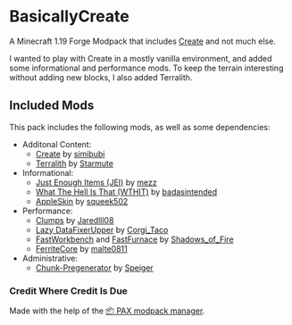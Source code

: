 # BasicallyCreate

A Minecraft 1.19 Forge Modpack that includes [Create](https://www.curseforge.com/minecraft/mc-mods/create) and not much else.

I wanted to play with Create in a mostly vanilla environment, and added some informational and performance mods. To keep the terrain interesting without adding new blocks, I also added Terralith.

## Included Mods

This pack includes the following mods, as well as some dependencies:

* Additonal Content:
  * [Create](https://www.curseforge.com/minecraft/mc-mods/create) by [simibubi](https://www.curseforge.com/members/simibubi)
  * [Terralith](https://www.curseforge.com/minecraft/mc-mods/terralith) by [Starmute](https://www.curseforge.com/members/starmute)
* Informational:
  * [Just Enough Items (JEI)](https://www.curseforge.com/minecraft/mc-mods/jei) by [mezz](https://www.curseforge.com/members/mezz)
  * [What The Hell Is That (WTHIT)](https://www.curseforge.com/minecraft/mc-mods/wthit-forge) by [badasintended](https://www.curseforge.com/members/badasintended)
  * [AppleSkin](https://www.curseforge.com/minecraft/mc-mods/appleskin) by [squeek502](https://www.curseforge.com/members/squeek502)
* Performance:
  * [Clumps](https://www.curseforge.com/minecraft/mc-mods/clumps) by [Jaredlll08](https://www.curseforge.com/members/jaredlll08)
  * [Lazy DataFixerUpper](https://www.curseforge.com/minecraft/mc-mods/lazy-dfu-forge) by [Corgi_Taco](https://www.curseforge.com/members/corgi_taco)
  * [FastWorkbench](https://www.curseforge.com/minecraft/mc-mods/fastworkbench) and [FastFurnace](https://www.curseforge.com/minecraft/mc-mods/fastfurnace) by [Shadows_of_Fire](https://www.curseforge.com/members/shadows_of_fire)
  * [FerriteCore](https://www.curseforge.com/minecraft/mc-mods/ferritecore) by [malte0811](https://www.curseforge.com/members/malte0811)
* Administrative:
  * [Chunk-Pregenerator](https://www.curseforge.com/minecraft/mc-mods/chunkpregenerator) by [Speiger](https://www.curseforge.com/members/speiger)

### Credit Where Credit Is Due

Made with the help of the [📦 PAX modpack manager](https://github.com/froehlichA/pax).
